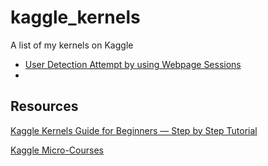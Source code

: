 # kaggle_kernels
A list of my kernels on Kaggle

* [User Detection Attempt by using Webpage Sessions](https://www.kaggle.com/jaydragon/user-detection-attempt-by-using-web-page-sessions)
* 

## Resources
[Kaggle Kernels Guide for Beginners — Step by Step Tutorial](https://towardsdatascience.com/kaggle-kernels-for-beginners-a-step-by-step-guide-3db6b1cd7606)

[Kaggle Micro-Courses](https://www.kaggle.com/learn/overview)
